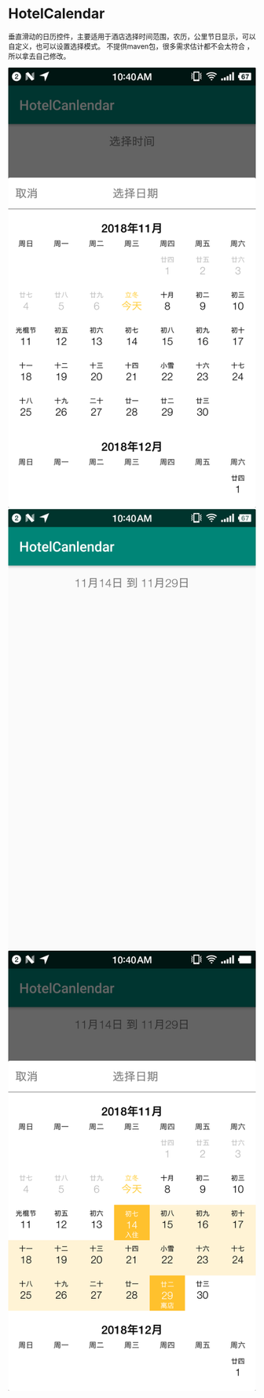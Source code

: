 # HotelCalendar

垂直滑动的日历控件，主要适用于酒店选择时间范围，农历，公里节日显示，可以自定义，也可以设置选择模式。
不提供maven包，很多需求估计都不会太符合 ，所以拿去自己修改。

![效果图](/screenshots/calendar2.png)
![效果图](/screenshots/calendar1.png)
![效果图](/screenshots/calendar3.png)
